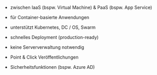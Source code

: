- zwischen IaaS (bspw. Virtual Machine) & PaaS (bspw. App Service)


- für Container-basierte Anwendungen
- unterstützt Kubernetes, DC / OS, Swarm
- schnelles Deployment (production-ready)


- keine Serververwaltung notwendig
- Point & Click Veröffentlichungen 
- Sicherheitsfunktionen (bspw. Azure AD)